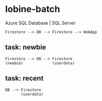 # lobine-batch

Azure SQL Database | SQL Server

```
Firestore --> DB --> Firestore --> WebApp
```


## task: newbie

```
Firestore --> DB --> Firestore
(newbie)             (userdata)
```


## task: recent

```
DB --> Firestore
       (userdata)
```
